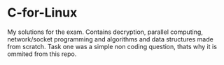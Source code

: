 # C-for-Linux
My solutions for the exam. Contains decryption, parallel computing, network/socket programming and algorithms and data structures made from scratch.
Task one was a simple non coding question, thats why it is ommited from this repo.
